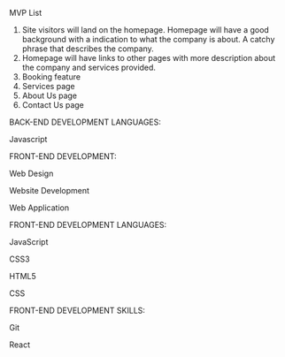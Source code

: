 MVP List
1. Site visitors will land on the homepage. Homepage will have a good background with a indication to what the company is about. A catchy phrase that describes the company.
2. Homepage will have links to other pages with more description about the company and services provided.
3. Booking feature
4. Services page
5. About Us page
6. Contact Us page



BACK-END DEVELOPMENT LANGUAGES:

Javascript

FRONT-END DEVELOPMENT:

Web Design

Website Development

Web Application

FRONT-END DEVELOPMENT LANGUAGES:

JavaScript

CSS3

HTML5

CSS

FRONT-END DEVELOPMENT SKILLS:

Git

React
